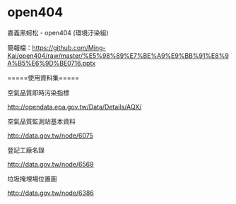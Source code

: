 ﻿# open404
嘉義黑蚵松 - open404 (環境汙染組)

簡報檔：https://github.com/Ming-Kai/open404/raw/master/%E5%98%89%E7%BE%A9%E9%BB%91%E8%9A%B5%E6%9D%BE0716.pptx


=====使用資料集=====

空氣品質即時污染指標

http://opendata.epa.gov.tw/Data/Details/AQX/


空氣品質監測站基本資料

http://data.gov.tw/node/6075


登記工廠名錄

http://data.gov.tw/node/6569


垃圾掩埋場位置圖

http://data.gov.tw/node/6386
